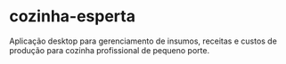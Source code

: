 # cozinha-esperta
Aplicação desktop para gerenciamento de insumos, receitas e custos de produção para cozinha profissional de pequeno porte.
